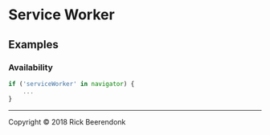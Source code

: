 # Service Worker

## Examples

### Availability

```javascript
if ('serviceWorker' in navigator) {
    ...
}
```

---

Copyright © 2018 Rick Beerendonk
